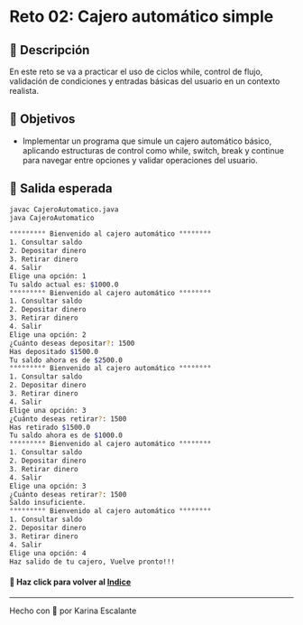 # Reto 02: Cajero automático simple
## 🤍 Descripción
En este reto se va a practicar el uso de ciclos while, control de flujo, validación de condiciones y entradas básicas del usuario en un contexto realista.

## 🤍 Objetivos
- Implementar un programa que simule un cajero automático básico, aplicando estructuras de control como while, switch, break y continue para navegar entre opciones y validar operaciones del usuario.

## 🤍 Salida esperada 
```bash
javac CajeroAutomatico.java
java CajeroAutomatico

°°°°°°°°° Bienvenido al cajero automático °°°°°°°° 
1. Consultar saldo
2. Depositar dinero
3. Retirar dinero
4. Salir
Elige una opción: 1
Tu saldo actual es: $1000.0
°°°°°°°°° Bienvenido al cajero automático °°°°°°°° 
1. Consultar saldo
2. Depositar dinero
3. Retirar dinero
4. Salir
Elige una opción: 2
¿Cuánto deseas depositar?: 1500
Has depositado $1500.0
Tu saldo ahora es de $2500.0
°°°°°°°°° Bienvenido al cajero automático °°°°°°°° 
1. Consultar saldo
2. Depositar dinero
3. Retirar dinero
4. Salir
Elige una opción: 3
¿Cuánto deseas retirar?: 1500
Has retirado $1500.0
Tu saldo ahora es de $1000.0
°°°°°°°°° Bienvenido al cajero automático °°°°°°°° 
1. Consultar saldo
2. Depositar dinero
3. Retirar dinero
4. Salir
Elige una opción: 3
¿Cuánto deseas retirar?: 1500
Saldo insuficiente.
°°°°°°°°° Bienvenido al cajero automático °°°°°°°°
1. Consultar saldo
2. Depositar dinero
3. Retirar dinero
4. Salir
Elige una opción: 4
Haz salido de tu cajero, Vuelve pronto!!!
```
#### 🤍 Haz click para volver al [Indice](https://github.com/KatyE0/Curso_Java_G1/blob/main/README.md#-primer-m%C3%B3dulo-)
---
Hecho con 🤍 por Karina Escalante
